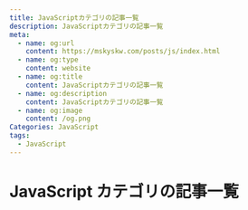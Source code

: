 ```yaml
---
title: JavaScriptカテゴリの記事一覧
description: JavaScriptカテゴリの記事一覧
meta:
  - name: og:url
    content: https://mskyskw.com/posts/js/index.html
  - name: og:type
    content: website
  - name: og:title
    content: JavaScriptカテゴリの記事一覧
  - name: og:description
    content: JavaScriptカテゴリの記事一覧
  - name: og:image
    content: /og.png
Categories: JavaScript
tags:
  - JavaScript
---
```


# JavaScript カテゴリの記事一覧

<PostListJS />
